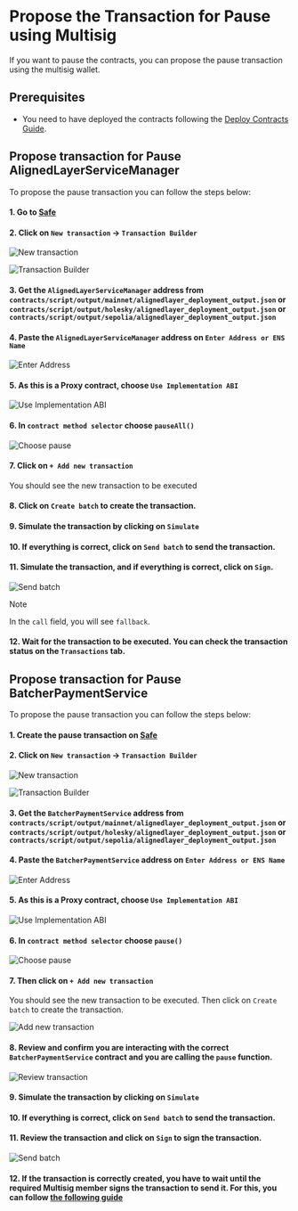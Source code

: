 # Propose the Transaction for Pause using Multisig

If you want to pause the contracts, you can propose the pause transaction using the multisig wallet.

## Prerequisites

- You need to have deployed the contracts following the [Deploy Contracts Guide](./2_deploy_contracts.md).

## Propose transaction for Pause AlignedLayerServiceManager

To propose the pause transaction you can follow the steps below:

#### 1. Go to [Safe](https://app.safe.global/home)

#### 2. Click on `New transaction` -> `Transaction Builder`

   ![New transaction](./images/4_b_1_pause_1.png)

   ![Transaction Builder](./images/4_b_1_pause_2.png)

#### 3. Get the `AlignedLayerServiceManager` address from ```contracts/script/output/mainnet/alignedlayer_deployment_output.json``` or ```contracts/script/output/holesky/alignedlayer_deployment_output.json``` or ```contracts/script/output/sepolia/alignedlayer_deployment_output.json```

#### 4. Paste the `AlignedLayerServiceManager` address on `Enter Address or ENS Name`

   ![Enter Address](./images/4_b_1_pause_3.png)

#### 5. As this is a Proxy contract, choose `Use Implementation ABI`

   ![Use Implementation ABI](./images/4_b_1_pause_4.png)

#### 6. In `contract method selector` choose `pauseAll()`

   ![Choose pause](./images/4_b_1_pause_5.png)

#### 7. Click on `+ Add new transaction`

   You should see the new transaction to be executed

#### 8. Click on `Create batch` to create the transaction.

#### 9. Simulate the transaction by clicking on `Simulate`

#### 10. If everything is correct, click on `Send batch` to send the transaction.

#### 11. Simulate the transaction, and if everything is correct, click on `Sign`.

   ![Send batch](./images/4_b_1_pause_6.png)

> [!NOTE]
> In the `call` field, you will see `fallback`.

#### 12. Wait for the transaction to be executed. You can check the transaction status on the `Transactions` tab.


## Propose transaction for Pause BatcherPaymentService

To propose the pause transaction you can follow the steps below:

#### 1. Create the pause transaction on [Safe](https://app.safe.global/home)

#### 2. Click on `New transaction` -> `Transaction Builder`

   ![New transaction](./images/4_b_1_pause_1.png)

   ![Transaction Builder](./images/4_b_1_pause_2.png)

#### 3. Get the `BatcherPaymentService` address from ```contracts/script/output/mainnet/alignedlayer_deployment_output.json``` or ```contracts/script/output/holesky/alignedlayer_deployment_output.json``` or ```contracts/script/output/sepolia/alignedlayer_deployment_output.json```

#### 4. Paste the `BatcherPaymentService` address on `Enter Address or ENS Name`

   ![Enter Address](./images/4_b_1_pause_3.png)

#### 5. As this is a Proxy contract, choose `Use Implementation ABI`

   ![Use Implementation ABI](./images/4_b_1_pause_4.png)

#### 6. In `contract method selector` choose `pause()`

   ![Choose pause](./images/4_b_1_pause_8.png)

#### 7. Then click on `+ Add new transaction`

   You should see the new transaction to be executed. Then click on `Create batch` to create the transaction.

   ![Add new transaction](./images/4_b_1_pause_9.png)

#### 8. Review and confirm you are interacting with the correct `BatcherPaymentService` contract and you are calling the `pause` function.

   ![Review transaction](./images/4_b_1_pause_10.png)

#### 9. Simulate the transaction by clicking on `Simulate`

#### 10. If everything is correct, click on `Send batch` to send the transaction.

#### 11. Review the transaction and click on `Sign` to sign the transaction.

   ![Send batch](./images/4_b_1_pause_11.png)

#### 12. If the transaction is correctly created, you have to wait until the required Multisig member signs the transaction to send it. For this, you can follow [the following guide](./4_b_2_approve_pause.md)
